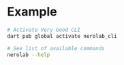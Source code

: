 # Example

```sh
# Activate Very Good CLI
dart pub global activate nerolab_cli

# See list of available commands
nerolab --help
```